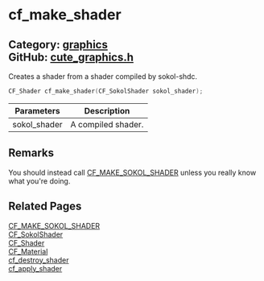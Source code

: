[](../header.md ':include')

# cf_make_shader

Category: [graphics](https://github.com/RandyGaul/cute_framework/blob/master/docs/api_reference?id=graphics)  
GitHub: [cute_graphics.h](https://github.com/RandyGaul/cute_framework/blob/master/include/cute_graphics.h)  
---

Creates a shader from a shader compiled by sokol-shdc.

```cpp
CF_Shader cf_make_shader(CF_SokolShader sokol_shader);
```

Parameters | Description
--- | ---
sokol_shader | A compiled shader.

## Remarks

You should instead call [CF_MAKE_SOKOL_SHADER](https://github.com/RandyGaul/cute_framework/blob/master/docs/graphics/cf_make_sokol_shader.md) unless you really know what you're doing.

## Related Pages

[CF_MAKE_SOKOL_SHADER](https://github.com/RandyGaul/cute_framework/blob/master/docs/graphics/cf_make_sokol_shader.md)  
[CF_SokolShader](https://github.com/RandyGaul/cute_framework/blob/master/docs/graphics/cf_sokolshader.md)  
[CF_Shader](https://github.com/RandyGaul/cute_framework/blob/master/docs/graphics/cf_shader.md)  
[CF_Material](https://github.com/RandyGaul/cute_framework/blob/master/docs/graphics/cf_material.md)  
[cf_destroy_shader](https://github.com/RandyGaul/cute_framework/blob/master/docs/graphics/cf_destroy_shader.md)  
[cf_apply_shader](https://github.com/RandyGaul/cute_framework/blob/master/docs/graphics/cf_apply_shader.md)  

